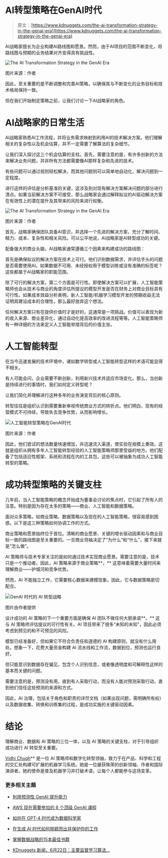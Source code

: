 # AI转型策略在GenAI时代

> 原文：[https://www.kdnuggets.com/the-ai-transformation-strategy-in-the-genai-era](https://www.kdnuggets.com/the-ai-transformation-strategy-in-the-genai-era)

AI战略家擅长为企业构建AI路线图和愿景。然而，由于AI项目的范围不断变化，将路线图与预期的业务结果对齐变得具有挑战性。

![The AI Transformation Strategy in the GenAI Era](../Images/ef0380fe3d2b04a6c4e58c097fee3ec2.png)

图片来源：作者

因此，至关重要的是不断调整和完善AI策略，以确保其与不断变化的业务目标和技术格局保持一致。

但在我们开始制定策略之前，让我们讨论一下AI战略家的角色。

# AI战略家的日常生活

AI战略家熟悉AI工作流程，并将业务需求映射到利用AI的技术解决方案。他们理解相关的复杂性以及机会估算，并不一定需要了解算法的复杂细节。

让我们深入探讨这三个机会估算的支柱。首先，需要注意的是，有许多创新的方法来解决业务问题，并非所有方法都需要像AI那样复杂和先进的技术。

有些问题可以通过规则轻松解决，而其他问题则可以简单地自动化，解决问题到一定程度。

进行这样的评估是分析基准的关键，这涉及到对现有解决方案解决问题的部分进行清点。如果当前解决方案不可接受，那么战略家会通过解释拟议的AI驱动解决方案在有效性上的潜在提升及其带来的风险来进行权衡。

![The AI Transformation Strategy in the GenAI Era](../Images/a5d5363669be8c52fc5d146c33cabf46.png)

图片来源：作者

首先，战略家确保团队具备AI意识，并选择一个先进的解决方案，充分了解时间、精力、成本、复杂性和相关风险。可以公平地说，AI战略家是AI转型成功的关键。

配备强大的商业头脑，AI战略家通常遵循三个因素来构建成功的路线图：

首先是确保拟议的解决方案在技术上可行。他们识别数据需求，并评估手头的问题是否需要使用AI。如果数据不可用、未经授权用于模型训练或没有准确的标签呢？这些都属于AI战略家的职能范围。

除了可行的解决方案，第二个方面是可行性。即使解决方案可以扩展，人工智能策略师也会从技术与商业的角度评估所提议的模型开发是否在财务上对商业目标具有可行性。如果成本效益分析表明，新人工智能/机器学习模型开发的预期收益无法证明其建设成本的合理性，那么最好放弃这个想法。

任何解决方案只有在提供价值时才是好的，这通常是一项挑战。价值可以表现为新的收入来源、商业差异化、通过自动化提高效率的改进流程等等。人工智能策略师有一种详细的方法来定义人工智能举措背后的价值主张。

# 人工智能转型

在当今迅速发展的技术环境中，诸如数字转型或人工智能转型这样的术语可能显得不相关。

有人可能会问，企业需要不断创新，利用新兴技术并适应市场变化。那么，当创新是持续进行的事情时，我们如何定义转型呢？

让我们简化并理解进行这种多年的业务演变背后的核心原则。

转型往往是组织认识到需要重新审视传统商业方式的转折点。他们明白，现有的经营模式不可持续，导致失去竞争优势，从而影响增长。

![人工智能转型策略在GenAI时代](../Images/fb77b12fdb12d5acb093537749bdb7dd.png)

图片来源：作者

因此，他们尝试的想法数量快速增加，并迅速流入渠道，使实验在规模上奏效。这就是组织从拥有多年人工智能转型经验的人工智能策略师那里受益的地方。他们配备了包括适应性框架、系统和流程在内的工具包，这些可以被抽象为成功人工智能转型的策略。

# 成功转型策略的关键支柱

几年前，当人工智能策略的概念开始成为董事会讨论的焦点时，它引起了所有人的注意。特别是因为存在太多的策略——商业、人工智能和数据策略。

面对众多策略，如商业策略、数据策略以及现在的人工智能策略，很容易感到困惑。以下是这三种策略如何协调工作的方式。

商业策略和愿景始终位于首位。清晰的商业愿景、关键的增长驱动因素和与商业目标一致的路线图是至关重要的。一旦商业领袖决定了“为什么”和“什么”，接下来就是“怎么做”。

AI 策略师与技术专家关注的是如何通过技术实现商业愿景。需要注意的是，技术只是一个推动者。因此，AI 策略来源于商业策略**，** 这意味着需要大量时间来理解商业——护城河和竞争优势。

然而，AI 不能独立工作，它需要核心数据来建模现象。因此，它与数据策略密切配合。

![GenAI 时代的 AI 转型战略](../Images/30ceaeb92071e1d50ce055191898ede3.png)

图片由作者提供

设计成功的 AI 策略的下一个重要方面是确保 AI 团队不做任何大胆承诺**。** 这与 AI 策略师评估提议的可行性有关。AI 项目带来了很多“未知的未知”，因此必须考虑到预见的和不可预见的风险。

模型已经准备好，但如果它不符合负责任和道德的 AI 构建原则，就没有什么用处。想象一下，花费大量资金构建 AI 流水线和工作流，数据到位，预测也运行良好。

但只能意识到数据存在偏见，包含个人识别信息，或者像透明度和可解释性这样的基本而关键的问题。

需要注意的是，预测没有用，直到有人采取行动，而没有人能对预测采取行动，直到他们信任这些预测的来源和方式。

因此，AI 治理，包括关于角色和职责的详尽文档（如果出现问题，需明确所有权）以及数据收集、转换和训练集的过程，是成功实施的关键驱动因素。

# 结论

理解商业、数据和 AI 策略的三位一体，以及 AI 策略的关键支柱，对于引导组织成功进行 AI 转型至关重要。

**[](https://vidhi-chugh.medium.com/)**[Vidhi Chugh](https://vidhi-chugh.medium.com/)** 是一位 AI 策略师和数字化转型领袖，致力于在产品、科学和工程的交汇处构建可扩展的机器学习系统。她是一位屡获殊荣的创新领袖、作者和国际演讲者。她的使命是普及机器学习并打破术语，让每个人都能参与这场变革。

### 更多相关主题

+   [利用预测性 GenAI 提升能力](https://www.kdnuggets.com/2024/01/pecan-powering-predictive-genai)

+   [AWS 现在需要参加的 8 个顶级 GenAI 课程](https://www.kdnuggets.com/top-8-genai-courses-for-aws-to-take-now)

+   [如何在 GPT-4 时代成为数据科学家](https://www.kdnuggets.com/2023/04/get-hired-data-scientist-gpt4-era.html)

+   [在生成 AI 时代如何脱颖而出并保护你的工作](https://www.kdnuggets.com/how-to-standout-and-safeguard-your-job-in-the-generative-ai-era)

+   [掌握数据战略的15本最佳书籍](https://www.kdnuggets.com/2022/06/top-15-books-master-data-strategy.html)

+   [KDnuggets 新闻，6月22日：主要监督学习算法…](https://www.kdnuggets.com/2022/n25.html)
